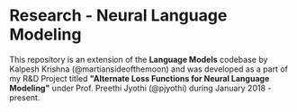 # Research - Neural Language Modeling
This repository is an extension of the **Language Models** codebase by Kalpesh Krishna (@martiansideofthemoon) and was developed as a part of my R&D Project titled **"Alternate Loss Functions for Neural Language Modeling"** under Prof. Preethi Jyothi (@pjyothi) during January 2018 - present.
